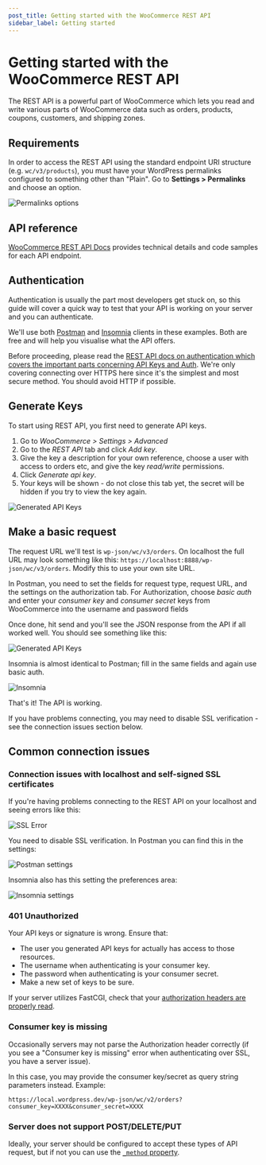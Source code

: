 ```yaml
---
post_title: Getting started with the WooCommerce REST API
sidebar_label: Getting started
---
```


# Getting started with the WooCommerce REST API

The REST API is a powerful part of WooCommerce which lets you read and write various parts of WooCommerce data such as orders, products, coupons, customers, and shipping zones.

## Requirements

In order to access the REST API using the standard endpoint URI structure (e.g. `wc/v3/products`), you must have your WordPress permalinks configured to something other than "Plain". Go to **Settings > Permalinks** and choose an option.

![Permalinks options](https://developer.woocommerce.com/wp-content/uploads/2023/12/permalinks.webp)

## API reference

[WooCommerce REST API Docs](https://woocommerce.github.io/woocommerce-rest-api-docs/) provides technical details and code samples for each API endpoint.

## Authentication

Authentication is usually the part most developers get stuck on, so this guide will cover a quick way to test that your API is working on your server and you can authenticate.

We'll use both [Postman](https://www.getpostman.com/) and [Insomnia](https://insomnia.rest/) clients in these examples. Both are free and will help you visualise what the API offers.

Before proceeding, please read the [REST API docs on authentication which covers the important parts concerning API Keys and Auth](https://woocommerce.github.io/woocommerce-rest-api-docs/#authentication). We're only covering connecting over HTTPS here since it's the simplest and most secure method. You should avoid HTTP if possible.

## Generate Keys

To start using REST API, you first need to generate API keys.

1. Go to *WooCommerce > Settings > Advanced*
2. Go to the *REST API* tab and click *Add key*.
3. Give the key a description for your own reference, choose a user with access to orders etc, and give the key *read/write* permissions.
4. Click *Generate api key*.
5. Your keys will be shown - do not close this tab yet, the secret will be hidden if you try to view the key again.

![Generated API Keys](https://developer.woocommerce.com/wp-content/uploads/2023/12/keys.png)

## Make a basic request

The request URL we'll test is `wp-json/wc/v3/orders`. On localhost the full URL may look something like this: `https://localhost:8888/wp-json/wc/v3/orders`. Modify this to use your own site URL.

In Postman, you need to set the fields for request type, request URL, and the settings on the authorization tab. For Authorization, choose *basic auth* and enter your *consumer key* and *consumer secret* keys from WooCommerce into the username and password fields

Once done, hit send and you'll see the JSON response from the API if all worked well. You should see something like this:

![Generated API Keys](https://developer.woocommerce.com/wp-content/uploads/2023/12/postman.png)

Insomnia is almost identical to Postman; fill in the same fields and again use basic auth.

![Insomnia](https://developer.woocommerce.com/wp-content/uploads/2023/12/insomnia.png)

That's it! The API is working.

If you have problems connecting, you may need to disable SSL verification - see the connection issues section below.

## Common connection issues

### Connection issues with localhost and self-signed SSL certificates

If you're having problems connecting to the REST API on your localhost and seeing errors like this:

![SSL Error](https://developer.woocommerce.com/wp-content/uploads/2023/12/sslerror.png)

You need to disable SSL verification. In Postman you can find this in the settings:

![Postman settings](https://developer.woocommerce.com/wp-content/uploads/2023/12/postman-ssl.png)

Insomnia also has this setting the preferences area:

![Insomnia settings](https://developer.woocommerce.com/wp-content/uploads/2023/12/insomnia-ssl.png)

### 401 Unauthorized

Your API keys or signature is wrong. Ensure that:

- The user you generated API keys for actually has access to those resources.
- The username when authenticating is your consumer key.
- The password when authenticating is your consumer secret.
- Make a new set of keys to be sure.

If your server utilizes FastCGI, check that your [authorization headers are properly read](https://web.archive.org/web/20230330133128/https://support.metalocator.com/en/articles/1654091-wp-json-basic-auth-with-fastcgi).

### Consumer key is missing

Occasionally servers may not parse the Authorization header correctly (if you see a "Consumer key is missing" error when authenticating over SSL, you have a server issue).

In this case, you may provide the consumer key/secret as query string parameters instead. Example:

```text
https://local.wordpress.dev/wp-json/wc/v2/orders?consumer_key=XXXX&consumer_secret=XXXX
```

### Server does not support POST/DELETE/PUT

Ideally, your server should be configured to accept these types of API request, but if not you can use the [`_method` property](https://developer.wordpress.org/rest-api/using-the-rest-api/global-parameters/#_method-or-x-http-method-override-header).
